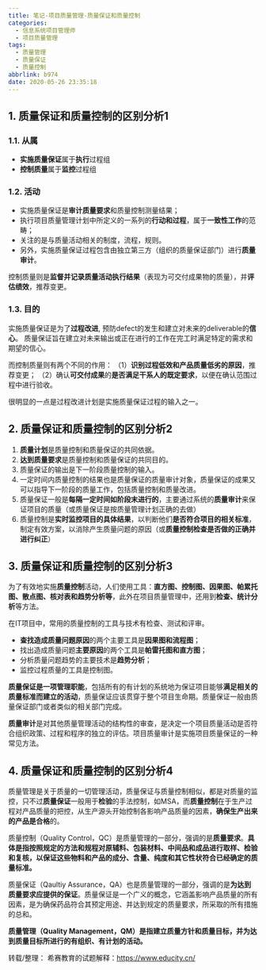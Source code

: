 ```yaml
---
title: 笔记-项目质量管理-质量保证和质量控制
categories:
  - 信息系统项目管理师
  - 项目质量管理
tags:
  - 质量管理
  - 质量保证
  - 质量控制  
abbrlink: b974
date: 2020-05-26 23:35:18
---
```


## 1. 质量保证和质量控制的区别分析1

### 1.1. 从属

- **实施质量保证**属于**执行**过程组
- **控制质量**属于**监控**过程组

<!-- more -->

### 1.2. 活动

- 实施质量保证是**审计质量要求**和质量控制测量结果；
- 执行项目质量管理计划中所定义的一系列的**行动和过程**，属于**一致性工作**的范畴；
- 关注的是与质量活动相关的制度，流程，规则。
- 另外，实施质量保证过程包含由独立第三方（组织的质量保证部门）进行**质量审计**。

控制质量则是**监督并记录质量活动执行结果**（表现为可交付成果物的质量），并**评估绩效**，推荐变更。

### 1.3. 目的

实施质量保证是为了**过程改进**, 预防defect的发生和建立对未来的deliverable的**信心**。
质量保证旨在建立对未来输出或正在进行的工作在完工时满足特定的需求和期望的信心。

而控制质量则有两个不同的作用：
（1）**识别过程低效和产品质量低劣的原因**，推荐变更；
（2）确认**可交付成果**的**是否满足干系人的既定要求**，以便在确认范围过程中进行验收。

很明显的一点是过程改进计划是实施质量保证过程的输入之一。

## 2. 质量保证和质量控制的区别分析2

1. **质量计划**是质量控制和质量保证的共同依据。
2. **达到质量要求**是质量控制和质量保证的共同目的。
3. 质量保证的输出是下一阶段质量控制的输入。
4. 一定时间内质量控制的结果也是质量保证的质量审计对象，质量保证的成果又可以指导下一阶段的质量工作，包括质量控制和质量改进。
5. 质量保证一般是**每隔一定时间如阶段末进行的**，主要通过系统的**质量审计**来保证项目的质量（或质量保证是按质量管理计划正确的去做）
6. 质量控制是**实时监控项目的具体结果**，以判断他们**是否符合项目的相关标准**，制定有效方案，以消除产生质量问题的原因（或**质量控制检查是否做的正确并进行纠正**）

## 3. 质量保证和质量控制的区别分析3

为了有效地实施**质量控制**活动，人们使用工具：**直方图、控制图、因果图、帕累托图、散点图、核对表和趋势分析等**，此外在项目质量管理中，还用到**检查、统计分析**等方法。

在IT项目中，常用的质量控制的工具与技术有检查、测试和评审。

- **查找造成质量问题原因**的两个主要工具是**因果图和流程图**；
- 找出造成质量问题**主要原因**的两个工具是**帕雷托图和直方图**；
- 分析质量问题趋势的主要技术是**趋势分析**；
- 监控过程质量的工具是控制图。

**质量保证是一项管理职能**，包括所有的有计划的系统地为保证项目能够**满足相关的质量标准而建立的活动**，质量保证应该贯穿于整个项目生命期。质量保证一般由质量保证部门或者类似的相关部门完成。

**质量审计**是对其他质量管理活动的结构性的审查，是决定一个项目质量活动是否符合组织政策、过程和程序的独立的评估。项目质量审计是实施项目质量保证的一种常见方法。

## 4. 质量保证和质量控制的区别分析4

质量管理是关于质量的一切管理活动，质量保证与质量控制相似，都是对质量的监控，只不过**质量保证**一般用于**检验**的手法控制，如MSA，而**质量控制**在于生产过程对产品质量的把控，从生产源头开始控制各影响产品质量的因素，**确保生产出来的产品是合格**的。

质量控制（Quality Control，QC）是质量管理的一部分，强调的是**质量要求**。**具体是指按照规定的方法和规程对原辅料、包装材料、中间品和成品进行取样、检验和复核，以保证这些物料和产品的成分、含量、纯度和其它性状符合已经确定的质量标准。**

质量保证（Qaultiy Assurance，QA）也是质量管理的一部分，强调的是**为达到质量要求应提供的保证**。质量保证是一个广义的概念，它涵盖影响产品质量的所有因素，是为确保药品符合其预定用途、并达到规定的质量要求，所采取的所有措施的总和。

**质量管理（Quality Management，QM）是指建立质量方针和质量目标，并为达到质量目标所进行的有组织、有计划的活动。**

转载/整理：
希赛教育的试题解释：<https://www.educity.cn/>

